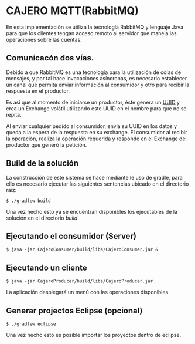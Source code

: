 # CAJERO MQTT(RabbitMQ)

En esta implementación se utiliza la tecnología RabbitMQ y lenguaje Java para que los clientes tengan acceso remoto al servidor que maneja las operaciones sobre las cuentas.


## Comunicacón dos vías.

Debido a que RabbitMQ es una tecnología para la utilización de colas de mensajes, y por tal hace invocaciones asíncronas, es necesario establecer un canal que permita enviar información al consumidor y otro para recibir la respuesta en el productor.

Es así que al momento de iniciarse un productor, éste genera un [UUID](https://es.wikipedia.org/wiki/Identificador_%C3%BAnico_universal) y crea un Exchange volátil utilizando este UUID en el nombre para que no se repita.

Al envíar cualquier pedido al consumidor, envía su UUID en los datos y queda a la espera de la respuesta en su exchange. El consumidor al recibir la operación, realiza la operación requerida y responde en el Exchange del productor que generó la petición.


## Build de la solución

La construcción de este sistema se hace mediante le uso de gradle, para ello es necesario ejecutar las siguientes sentencias ubicado en el directorio raíz:

```{r, engine='bash'}
$ ./gradlew build
```
Una vez hecho esto ya se encuentran disponibles los ejecutables de la solución en el directorio *build*.


## Ejecutando el consumidor (Server)

```{r, engine='bash'}
$ java -jar CajeroConsumer/build/libs/CajeroConsumer.jar &
```

## Ejecutando un cliente

```{r, engine='bash'}
$ java -jar CajeroProducer/build/libs/CajeroProducer.jar 
```
La aplicación desplegará un menú con las operaciones disponibles.


## Generar projectos Eclipse (opcional)

```{r, engine='bash'}
$ ./gradlew eclipse 
```
Una vez hecho esto es posible importar los proyectos dentro de eclipse.

